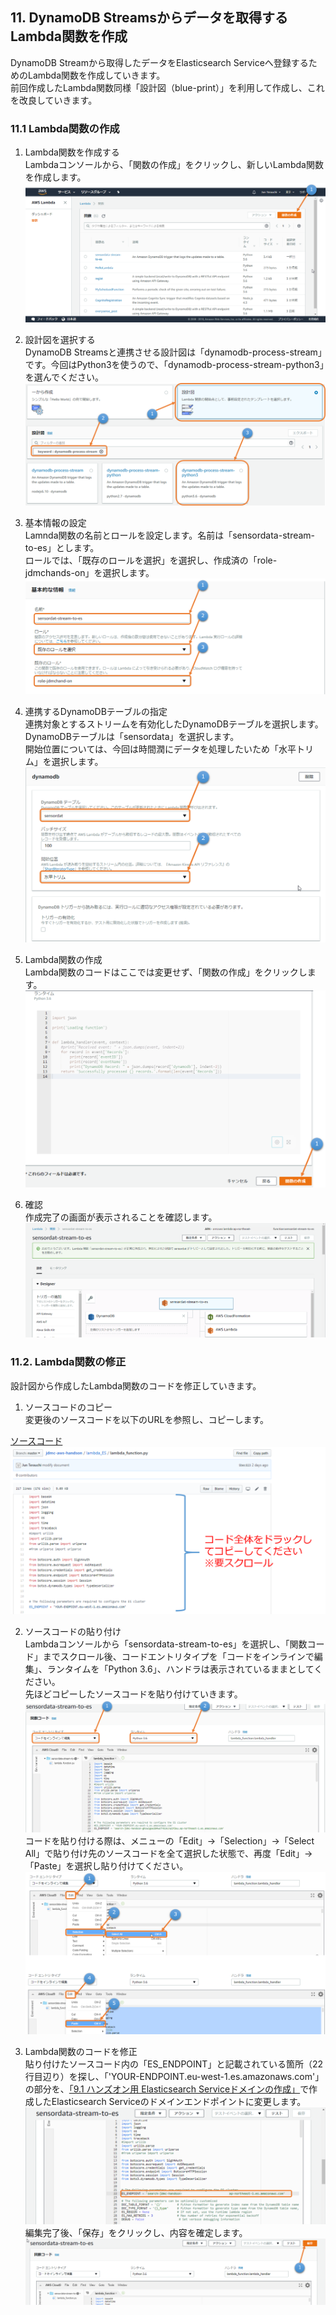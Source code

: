 ## 11. DynamoDB Streamsからデータを取得するLambda関数を作成
DynamoDB Streamから取得したデータをElasticsearch Serviceへ登録するためのLambda関数を作成していきます。  
前回作成したLambda関数同様「設計図（blue-print）」を利用して作成し、これを改良していきます。

### 11.1 Lambda関数の作成
1. Lambda関数を作成する  
Lambdaコンソールから、「関数の作成」をクリックし、新しいLambda関数を作成します。  
![図11.1-1](https://github.com/mimopa/jdmc-aws-handson/blob/master/docs/img/11-lambdatoes-1.png)  

2. 設計図を選択する  
DynamoDB Streamsと連携させる設計図は「dynamodb-process-stream」です。今回はPython3を使うので、「dynamodb-process-stream-python3」を選んでください。  
![図11.1-2](https://github.com/mimopa/jdmc-aws-handson/blob/master/docs/img/11-lambdatoes-2.png)  

3. 基本情報の設定  
Lamnda関数の名前とロールを設定します。名前は「sensordata-stream-to-es」とします。  
ロールでは、「既存のロールを選択」を選択し、作成済の「role-jdmchands-on」を選択します。  
![図11.1-3](https://github.com/mimopa/jdmc-aws-handson/blob/master/docs/img/11-lambdatoes-3.png)  

4. 連携するDynamoDBテーブルの指定  
連携対象とするストリームを有効化したDynamoDBテーブルを選択します。DynamoDBテーブルは「sensordata」を選択します。  
開始位置については、今回は時間潤にデータを処理したいため「水平トリム」を選択します。  
![図11.1-4](https://github.com/mimopa/jdmc-aws-handson/blob/master/docs/img/11-lambdatoes-5.png)  

5. Lambda関数の作成  
Lambda関数のコードはここでは変更せず、「関数の作成」をクリックします。  
![図11.1-5](https://github.com/mimopa/jdmc-aws-handson/blob/master/docs/img/11-lambdatoes-6.png)  

6. 確認  
作成完了の画面が表示されることを確認します。  
![図11.1-6](https://github.com/mimopa/jdmc-aws-handson/blob/master/docs/img/11-lambdatoes-7.png)  

### 11.2. Lambda関数の修正  
設計図から作成したLambda関数のコードを修正していきます。  

1. ソースコードのコピー  
変更後のソースコードを以下のURLを参照し、コピーします。  

[ソースコード](https://github.com/mimopa/jdmc-aws-handson/blob/master/lambda_ES/lambda_function.py)  
![図11.2-1](https://github.com/mimopa/jdmc-aws-handson/blob/master/docs/img/11-lambdatoes-8.png)  

2. ソースコードの貼り付け  
Lambdaコンソールから「sensordata-stream-to-es」を選択し、「関数コード」までスクロール後、コードエントリタイプを「コードをインラインで編集」、ランタイムを「Python 3.6」、ハンドラは表示されているままとしてください。  
先ほどコピーしたソースコードを貼り付けていきます。  
![図11.2-2-1](https://github.com/mimopa/jdmc-aws-handson/blob/master/docs/img/11-lambdatoes-9.png)  
コードを貼り付ける際は、メニューの「Edit」→「Selection」→「Select All」で貼り付け先のソースコードを全て選択した状態で、再度「Edit」→「Paste」を選択し貼り付けてください。  
![図11.2-2-2](https://github.com/mimopa/jdmc-aws-handson/blob/master/docs/img/11-lambdatoes-10.png)  

3. Lambda関数のコードを修正  
貼り付けたソースコード内の「ES_ENDPOINT」と記載されている箇所（22行目辺り）を探し、「'YOUR-ENDPOINT.eu-west-1.es.amazonaws.com'」の部分を、[「9.1 ハンズオン用 Elasticsearch Serviceドメインの作成」](https://github.com/mimopa/jdmc-aws-handson/blob/master/docs/09.md#91-%E3%83%8F%E3%83%B3%E3%82%BA%E3%82%AA%E3%83%B3%E7%94%A8%E3%83%89%E3%83%A1%E3%82%A4%E3%83%B3%E3%81%AE%E4%BD%9C%E6%88%90)で作成したElasticsearch Serviceのドメインエンドポイントに変更します。  
![図11.2-3-1](https://github.com/mimopa/jdmc-aws-handson/blob/master/docs/img/11-lambdatoes-11.png)  
編集完了後、「保存」をクリックし、内容を確定します。  
![図11.2-3-2](https://github.com/mimopa/jdmc-aws-handson/blob/master/docs/img/11-lambdatoes-12.png)  
